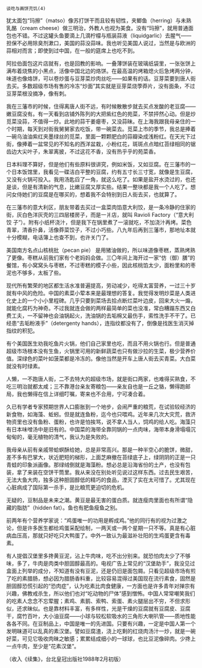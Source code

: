     谈吃与画饼充饥(4) 

   犹太面包“玛擦”（matso）像苏打饼干而且较有韧性，夹鲫鱼（herring）与未熟乳酪（cream cheese）做三明治，外教人也视为美食。没有“玛擦”，就用普通面包也不错。不过这罐头鱼要滴上几滴柠檬与瓶装蒜液（liquidgarlic）去腥气——担保不必用除臭剂漱口，美国的蒜没蒜味。我也听见美国人说过，当然是与欧洲的蒜相对而言；即使到过中国，在一般的筵席上也吃不到。

   阿拉伯面包这片店就有，也是回教的影响。一叠薄饼装在玻璃纸袋里，一张张饼上满布着烧焦的小黑点，活像中国北边的烙饼。在最高温的烤箱熄火后急烤两分钟，味道也像烙饼，可以卷炒蛋与豆芽菜炒肉丝吃——如果有的话。豆芽菜要到唐人街去买。多数超级市场有售的冷冻“炒面”其实就是豆芽菜烧荸莽片，没有面条，不过豆芽菜根没摘净，像有刺。

   我在三藩市的时候，住得离唐人街不远，有时候散散步就去买点发酸的老豆腐——嫩豆腐没有。有一天看到店铺外陈列的大把紫红色的苑菜，不禁抨然心动。但是炒觅菜没蒜，不值得一炒。此地的蒜干姜瘪枣，又没蒜昧。在上海我跟我母亲住的一个时期，每天到对街我舅舅家去吃饭，带一碗菜去。觅菜上市的季节，我总是捧着一碗乌油油紫红夹墨绿丝的觅菜，里面一颗颗肥白的蒜瓣染成浅粉红。在天光下过街，像捧着一盆常见的不知名的西洋盆栽，小粉红花，斑斑点点暗红苔绿相同的锯齿边大尖叶子，朱翠离披，不过这花不香，没有热乎乎的苑菜香。

   日本料理不算好，但是他们有些原料很讲究，例如米饭，又如豆腐。在三藩市的一个日本饭馆里，我看见一碟洁白平整的豆腐，约有五寸长三寸宽，就像是生豆腐，又没有火锅可投入。我用汤匙舀了一角，就这么吃了。如果是盐开水烫过的，也还是谈，但是有清新的气息，比嫩豆腐又厚实些。结果一整块都是我一个人吃了。想问女侍她们的豆腐是在哪买的，想着我不会特别到日人街去买，也就算了。

   在三藩市的意大利区，朋友带着去买过一盒菜肉馅意大利饺，是一条冷静的住家的街，灰白色洋灰壳的三四层楼房子，而是一爿店，就叫 Ravioli Factory（“意大利饺 子”）。附有小纸杯浇汁，但是我下在锅里煮了一滚就吃，不加浇汁再烤。菜色青翠，清香扑鼻，活像莽菜饺子，不过小巧些。八九年后再到三藩市，那地址本就十分模糊，电话簿上也查不到，也许关门了。

   美国南方名点山核桃批（pecan pie） 是用猪油做的，所以味道像枣糕，蒸熟烤熟了更像。枣糕从前我们家有个老妈妈会做。三〇年间上海开过一家“仿（御）膳”的餐馆，有小窝窝头与枣糕，不过枣糕的模子小些，因此核桃馅太少，面粉里和的枣泥也不够多，太板了些。

   现代所有繁荣的地区都生活水准普遍提高，劳动减少，吃得太富营养，一过三十岁就有中风的危险。中国的素菜小荤本来是最理想的答复。我觉得发明炒菜是人类进化史上的一个小小里程碑。几乎只要到菜场去拾点断烂菜叶边皮，回来大火一煽，就能化腐朽为神奇。不过我就连会做的两样最简单的菜也没准，常白糟蹋东西又白费工夫，一不留神也会油锅起火，洗油锅的去垢棉又最伤手，索性洗手不干了。已经患“去垢粉液手”（detergenty hands），连指纹都没有了，倒像是找医生消灭掉指纹的积犯。

   有个美国医生劝我吃鱼片火锅，他们自己家里也吃，而且不用火锅也行。但是普通超级市场根本没有生鱼，火锅里可用的新鲜蔬菜也只有做沙拉的生菜，极少营养价值。深绿色的菜叶如菠菜都是冷冻的。像他当然是开车上唐人街去买青菜。大白菜就没有时绿素。

   人懒，一不跑唐人街，二不去特大的超级市场，就是街口两家，也难得买熟食，不吃三明治就都太咸；三不靠港台亲友寄粮包——亲友自也是一丘之貉，懒得跑邮局，我也懒得在信上详细叮嘱，寄来也不合用，宁可凑合着。

   久已有学者专家预期世界人口膨胀到一个地步，会闹严重的粮荒，在试验较经济的新食物，如海藻、蚯蚓。但是就连鱼粉，迄今也只喂鸡。近年来几次大灾荒，救济物资里也没有鱼粉、蛋粉，也许是怕挨骂，说不拿人当人，饲鸡的给人吃。海藻只有日本味噌汤中是旧有的。中国菜的海带全靠同锅的一点肉味，海带本身滑塌塌沉甸甸的，毫无植物的清气，我认为是失败的。

   我母亲从前有亲戚带蛤螟酥给她，总是非常高兴。那是一种半空心的脆饼，微甜，差不多有巴掌大，状近肥短的梯形，上面芝麻撤在苔绿底子上，绿阴阴的正是一只青蛙的印象派画像。那绿绒倒就是海藻粉。想必总是沿海省份的土产，也没有包装，拿了来装在空饼干筒里。我从来没在别处听见说过这样东西。过去民生艰苦，无法大鱼大肉，独多这种胆固醇低的精巧的食品，湮灭了实在太可惜了。尤其现在心脏病成了国际第一杀手，是比粮荒更迫切的危机。

   无疑的，豆制品是未来之潮。黄豆是最无害的蛋白质。就连瘦肉里面也有所谓“隐藏的脂肪”（hidden fat）。鱼也有肥鱼瘦鱼之别。

   前两年有个营养学家说：“鸡蛋唯一的功用是孵成鸡。”他的同行有的视为过激之论，但是许多医生都给鸡蛋采配绘制，一两天或一两个星期一只不等。真是有心脏病血压高，那就只好吃只大鸭蛋了。中外一致认为最滋补壮阳的生鸡蛋更含有毒素。

   有人提倡汉堡里多搀黄豆泥，沾上牛肉味，吃不出分别来。就恐怕肉太少了不够味，多了，牛肉是肉类中胆固醇最高的。电视广告上常见的“汉堡助手”，我没见过盒面上列举的成分，不知道有没有豆泥，还是仍旧是面包屑。只看见超级市场有煎了吃的素腊肠，想必因为腊肠香料重，比较容易混得过美国现在流行素食，固然是胆固醇恐慌引起的“恐肉症”，认为吃素比肉食健康，一方面也是许多青年对掸宗有兴趣，佛教戒杀生，所以他们也对“吃动物的尸体”感到憎怖。中国人常常嘲笑我们的吃素人念念不忘荤腥；素鸡、素鹅、索鸭、索蛋、素火腿层出不穷，不但求形似，还求昧似。也是靠材料丰富，有多样性，光是干燥的豆腐就有豆腐皮、豆腐干，腐竹百叶，大小油豆腐——小球与较松软吸水的三角形大喇叭管——质地性能各各不同。在豆制品上，中国是唯一的先进国。只要有兴趣，一定是中国人第一个发明昧道可以乱真的素汉堡。譬如豆腐渣，浇上吃剩的红烧肉汤汁一炒，就是一碗好菜，可见它吸收肉昧之敏感；累累结成细小的一球球，也比豆泥像碎肉。少搀上一点牛肉，至少是“花素汉堡”。

   （收入《续集》，台北皇冠出版社1988年2月初版）

